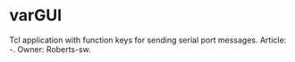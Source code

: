 # varGUI
Tcl application with function keys for sending serial port messages.
Article: -. 
Owner: Roberts-sw.
